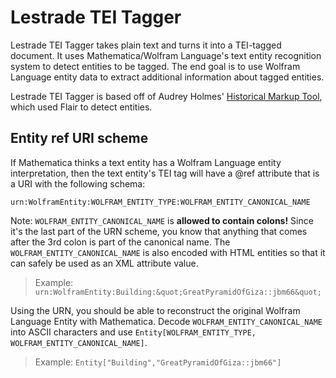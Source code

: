 # Lestrade TEI Tagger
Lestrade TEI Tagger takes plain text and turns it into a TEI-tagged document. It uses Mathematica/Wolfram
Language's text entity recognition system to detect entities to be tagged. The end goal is to use
Wolfram Language entity data to extract additional information about tagged entities.

Lestrade TEI Tagger is based off of Audrey Holmes' [Historical Markup Tool](http://www.historical-markup.com),
which used Flair to detect entities.

## Entity ref URI scheme
If Mathematica thinks a text entity has a Wolfram Language entity interpretation, then the text entity's TEI
tag will have a @ref attribute that is a URI with the following schema:
```
urn:WolframEntity:WOLFRAM_ENTITY_TYPE:WOLFRAM_ENTITY_CANONICAL_NAME
```
Note: `WOLFRAM_ENTITY_CANONICAL_NAME` is **allowed to contain colons!** Since it's the last part of
the URN scheme, you know that anything that comes after the 3rd colon is part of the canonical name.
The `WOLFRAM_ENTITY_CANONICAL_NAME` is also encoded with HTML entities so that it can safely be used
as an XML attribute value.
> Example: `urn:WolframEntity:Building:&quot;GreatPyramidOfGiza::jbm66&quot;`

Using the URN, you should be able to reconstruct the original Wolfram Language Entity with Mathematica.
Decode `WOLFRAM_ENTITY_CANONICAL_NAME` into ASCII characters and use `Entity[WOLFRAM_ENTITY_TYPE, WOLFRAM_ENTITY_CANONICAL_NAME]`.
> Example: `Entity["Building","GreatPyramidOfGiza::jbm66"]`